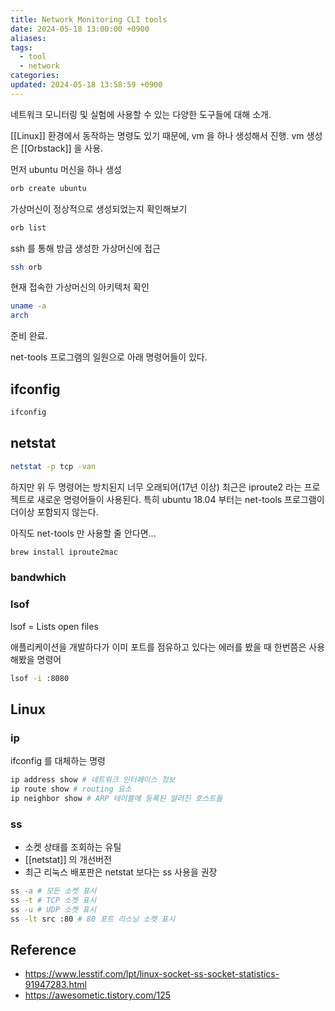 ```yaml
---
title: Network Monitoring CLI tools
date: 2024-05-18 13:00:00 +0900
aliases: 
tags:
  - tool
  - network
categories: 
updated: 2024-05-18 13:58:59 +0900
---
```


네트워크 모니터링 및 실험에 사용할 수 있는 다양한 도구들에 대해 소개.

[[Linux]] 환경에서 동작하는 명령도 있기 때문에, vm 을 하나 생성해서 진행. vm 생성은 [[Orbstack]] 을 사용.

먼저 ubuntu 머신을 하나 생성

```bash
orb create ubuntu
```

가상머신이 정상적으로 생성되었는지 확인해보기

```bash
orb list
```

ssh 를 통해 방금 생성한 가상머신에 접근

```bash
ssh orb
```

현재 접속한 가상머신의 아키텍처 확인

```bash
uname -a
arch
```

준비 완료.

net-tools 프로그램의 일원으로 아래 명령어들이 있다.

## ifconfig

```bash
ifconfig
```

## netstat

```bash
netstat -p tcp -van
```

하지만 위 두 명령어는 방치된지 너무 오래되어(17년 이상) 최근은 iproute2 라는 프로젝트로 새로운 명령어들이 사용된다. 특히 ubuntu 18.04 부터는 net-tools 프로그램이 더이상 포함되지 않는다.

아직도 net-tools 만 사용할 줄 안다면...

```bash
brew install iproute2mac
```

### bandwhich

### lsof

lsof = Lists open files

애플리케이션을 개발하다가 이미 포트를 점유하고 있다는 에러를 봤을 때 한번쯤은 사용해봤을 명령어

```bash
lsof -i :8080
```

## Linux

### ip

ifconfig 를 대체하는 명령

```bash
ip address show # 네트워크 인터페이스 정보
ip route show # routing 요소
ip neighbor show # ARP 테이블에 등록된 알려진 호스트들
```

### ss

- 소켓 상태를 조회하는 유틸
- [[netstat]] 의 개선버전
- 최근 리눅스 배포판은 netstat 보다는 ss 사용을 권장

```bash
ss -a # 모든 소켓 표시
ss -t # TCP 소켓 표시
ss -u # UDP 소켓 표시
ss -lt src :80 # 80 포트 리스닝 소켓 표시
```

## Reference

- https://www.lesstif.com/lpt/linux-socket-ss-socket-statistics-91947283.html
- https://awesometic.tistory.com/125